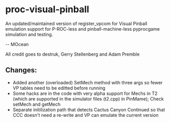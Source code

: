 proc-visual-pinball
===================
An updated/maintained version of register_vpcom for Visual Pinball emulation support for P-ROC-less and pinball-machine-less pyprocgame simulation and testing. 

-- MOcean


All credit goes to destruk, Gerry Stellenberg and Adam Premble 
 
Changes: 
-----
* Added another (overloaded) SetMech method with three args so fewer VP tables need to be editted before running
* Some hacks are in the code with very alpha support for Mechs in T2 (which are supported in the simulator files (t2.cpp) in PinMame);  Check setMech and getMech
* Separate initilization path that detects Cactus Canyon Continued so that CCC doesn't need a re-write and VP can emulate the current version
